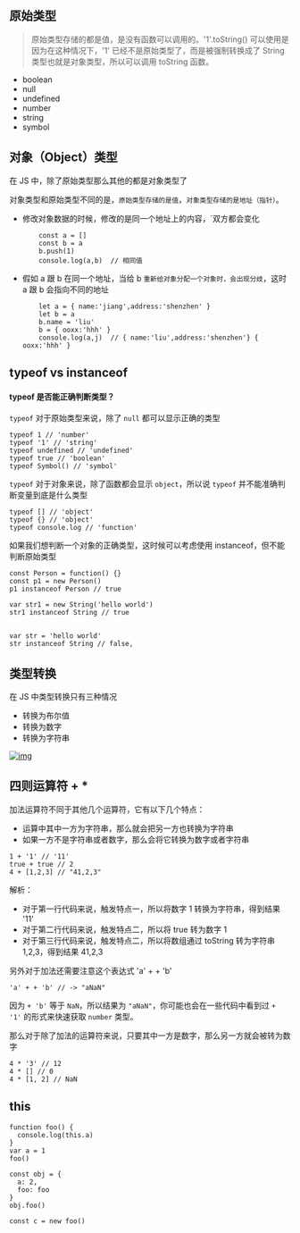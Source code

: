 ## 原始类型
>原始类型存储的都是值，是没有函数可以调用的。'1'.toString() 可以使用是因为在这种情况下，'1' 已经不是原始类型了，而是被强制转换成了 String 类型也就是对象类型，所以可以调用 toString 函数。

- boolean
- null
- undefined
- number
- string
- symbol

## 对象（Object）类型
在 JS 中，除了原始类型那么其他的都是对象类型了

对象类型和原始类型不同的是，`原始类型存储的是值`，`对象类型存储的是地址（指针）`。

- 修改对象数据的时候，修改的是同一个地址上的内容，`双方都会变化
    ```
        const a = []
        const b = a
        b.push(1)
        console.log(a,b)  // 相同值
    ```
- 假如 a 跟 b 在同一个地址，当给 b `重新给对象分配一个对象时，会出现分歧`，这时 a 跟 b 会指向不同的地址
    ```
        let a = { name:'jiang',address:'shenzhen' }
        let b = a
        b.name = 'liu'
        b = { ooxx:'hhh' }
        console.log(a,j)  // { name:'liu',address:'shenzhen'} { ooxx:'hhh' }
    ```

## typeof vs instanceof
#### typeof 是否能正确判断类型？
`typeof` 对于原始类型来说，除了 `null` 都可以显示正确的类型
```
typeof 1 // 'number'
typeof '1' // 'string'
typeof undefined // 'undefined'
typeof true // 'boolean'
typeof Symbol() // 'symbol'
```
`typeof` 对于对象来说，除了函数都会显示 `object`，所以说 `typeof` 并不能准确判断变量到底是什么类型
```
typeof [] // 'object'
typeof {} // 'object'
typeof console.log // 'function'
```
如果我们想判断一个对象的正确类型，这时候可以考虑使用 instanceof，但不能判断原始类型
```
const Person = function() {}
const p1 = new Person()
p1 instanceof Person // true

var str1 = new String('hello world')
str1 instanceof String // true


var str = 'hello world'
str instanceof String // false,
```

## 类型转换
在 JS 中类型转换只有三种情况
- 转换为布尔值
- 转换为数字
- 转换为字符串

<a data-fancybox title="img" href="https://p1-jj.byteimg.com/tos-cn-i-t2oaga2asx/gold-user-assets/2018/11/15/16716dec14421e47~tplv-t2oaga2asx-zoom-in-crop-mark:1304:0:0:0.awebp">![img](https://p1-jj.byteimg.com/tos-cn-i-t2oaga2asx/gold-user-assets/2018/11/15/16716dec14421e47~tplv-t2oaga2asx-zoom-in-crop-mark:1304:0:0:0.awebp)</a>

## 四则运算符 + *
加法运算符不同于其他几个运算符，它有以下几个特点：
- 运算中其中一方为字符串，那么就会把另一方也转换为字符串
- 如果一方不是字符串或者数字，那么会将它转换为数字或者字符串
```
1 + '1' // '11'
true + true // 2
4 + [1,2,3] // "41,2,3"
```
解析：
- 对于第一行代码来说，触发特点一，所以将数字 1 转换为字符串，得到结果 '11'
- 对于第二行代码来说，触发特点二，所以将 true 转为数字 1
- 对于第三行代码来说，触发特点二，所以将数组通过 toString 转为字符串 1,2,3，得到结果 41,2,3

另外对于加法还需要注意这个表达式 'a' + + 'b'
```
'a' + + 'b' // -> "aNaN"
```
因为 `+ 'b'` 等于 `NaN`，所以结果为 `"aNaN"`，你可能也会在一些代码中看到过 `+ '1'` 的形式来快速获取 `number` 类型。

那么对于除了加法的运算符来说，只要其中一方是数字，那么另一方就会被转为数字
```
4 * '3' // 12
4 * [] // 0
4 * [1, 2] // NaN
```

## this
```
function foo() {
  console.log(this.a)
}
var a = 1
foo()

const obj = {
  a: 2,
  foo: foo
}
obj.foo()

const c = new foo()
```